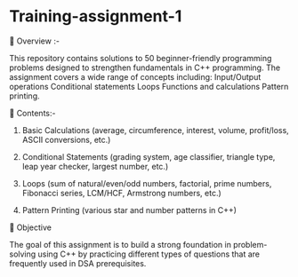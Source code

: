 # Training-assignment-1
📖 Overview :-

This repository contains solutions to 50 beginner-friendly programming problems designed to strengthen fundamentals in C++ programming. The assignment covers a wide range of concepts including:  Input/Output operations  Conditional statements  Loops  Functions and calculations  Pattern printing.

📂 Contents:-

1. Basic Calculations (average, circumference, interest, volume, profit/loss, ASCII conversions, etc.)

2. Conditional Statements (grading system, age classifier, triangle type, leap year checker, largest number, etc.)

3. Loops (sum of natural/even/odd numbers, factorial, prime numbers, Fibonacci series, LCM/HCF, Armstrong numbers, etc.)

4. Pattern Printing (various star and number patterns in C++)

🎯 Objective

The goal of this assignment is to build a strong foundation in problem-solving using C++ by practicing different types of questions that are frequently used in DSA prerequisites.
